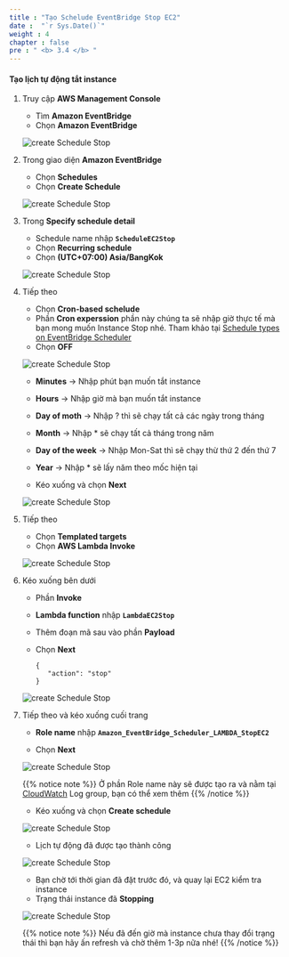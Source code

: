 ```yaml
---
title : "Tạo Schelude EventBridge Stop EC2"
date :  "`r Sys.Date()`" 
weight : 4
chapter : false
pre : " <b> 3.4 </b> "
---
```


#### Tạo lịch tự động tắt instance

1. Truy cập **AWS Management Console**

   - Tìm **Amazon EventBridge**
   - Chọn **Amazon EventBridge**

   ![create Schedule Stop](/aws-fcj-workshop01/images/4-CreateLambda/3CreateEventBridgeStop/0001.png?width=90pc)

2. Trong giao diện **Amazon EventBridge**

   - Chọn **Schedules**
   - Chọn **Create Schedule**

   ![create Schedule Stop](/aws-fcj-workshop01/images/4-CreateLambda/3CreateEventBridgeStop/0002.png?width=90pc)

3. Trong **Specify schedule detail**

   - Schedule name nhập **```ScheduleEC2Stop```**
   - Chọn **Recurring schedule**
   - Chọn **(UTC+07:00) Asia/BangKok**

   ![create Schedule Stop](/aws-fcj-workshop01/images/4-CreateLambda/3CreateEventBridgeStop/0003.png?width=90pc)

4. Tiếp theo

   - Chọn **Cron-based schelude**
   - Phần **Cron experssion** phần này chúng ta sẽ nhập giờ thực tế mà bạn mong muốn Instance Stop nhé. Tham khảo tại [Schedule types on EventBridge Scheduler](https://docs.aws.amazon.com/scheduler/latest/UserGuide/schedule-types.html?icmpid=docs_console_unmapped)
   - Chọn **OFF**

   ![create Schedule Stop](/aws-fcj-workshop01/images/4-CreateLambda/3CreateEventBridgeStop/0004.png?width=90pc)

   - **Minutes** -> Nhập phút bạn muốn tắt instance
   - **Hours** -> Nhập giờ mà bạn muốn tắt instance
   - **Day of moth** -> Nhập ? thì sẽ chạy tất cả các ngày trong tháng
   - **Month** -> Nhập * sẽ chạy tất cả tháng trong năm
   - **Day of the week** -> Nhập Mon-Sat thì sẽ chạy thừ thứ 2 đến thứ 7
   - **Year** -> Nhập * sẽ lấy năm theo mốc hiện tại

   - Kéo xuống và chọn **Next**

   ![create Schedule Stop](/aws-fcj-workshop01/images/4-CreateLambda/3CreateEventBridgeStop/0005.png?width=90pc)


5. Tiếp theo

   - Chọn **Templated targets**
   - Chọn **AWS Lambda Invoke**

   ![create Schedule Stop](/aws-fcj-workshop01/images/4-CreateLambda/3CreateEventBridgeStop/0006.png?width=90pc)

6. Kéo xuống bên dưới
   - Phần **Invoke**
   - **Lambda function** nhập **```LambdaEC2Stop```**
   - Thêm đoạn mã sau vào phần **Payload**
   - Chọn **Next**

         {
            "action": "stop"
         }
            
   ![create Schedule Stop](/aws-fcj-workshop01/images/4-CreateLambda/3CreateEventBridgeStop/0007.png?width=90pc)

6. Tiếp theo và kéo xuống cuối trang

   - **Role name** nhập **```Amazon_EventBridge_Scheduler_LAMBDA_StopEC2```**

   - Chọn **Next**

   ![create Schedule Stop](/aws-fcj-workshop01/images/4-CreateLambda/3CreateEventBridgeStop/0008.png?width=90pc)

   {{% notice note %}}
   Ở phần Role name này sẽ được tạo ra và nằm tại [CloudWatch](https://us-east-1.console.aws.amazon.com/cloudwatch/home?region=us-east-1#logsV2:log-groups) Log group, bạn có thể xem thêm
   {{% /notice %}}

   - Kéo xuống và chọn **Create schedule**

   ![create Schedule Stop](/aws-fcj-workshop01/images/4-CreateLambda/3CreateEventBridgeStop/0009.png?width=90pc)

   - Lịch tự động đã được tạo thành công

   ![create Schedule Stop](/aws-fcj-workshop01/images/4-CreateLambda/3CreateEventBridgeStop/0010.png?width=90pc)

   - Bạn chờ tới thời gian đã đặt trước đó, và quay lại EC2 kiểm tra instance
   - Trạng thái instance đã **Stopping**
   
   ![create Schedule Stop](/aws-fcj-workshop01/images/4-CreateLambda/3CreateEventBridgeStop/0011.png?width=90pc)

   {{% notice note %}}
   Nếu đã đến giờ mà instance chưa thay đổi trạng thái thì bạn hãy ấn refresh và chờ thêm 1-3p nữa nhé!
   {{% /notice %}}